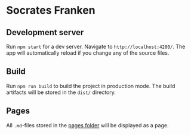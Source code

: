 # Socrates Franken

## Development server

Run `npm start` for a dev server. Navigate to `http://localhost:4200/`. The app will automatically reload if you change any of the source files.


## Build

Run `npm run build` to build the project in production mode. The build artifacts will be stored in the `dist/` directory.

## Pages

All `.md`-files stored in the [pages folder](./src/pages) will be displayed as a page.